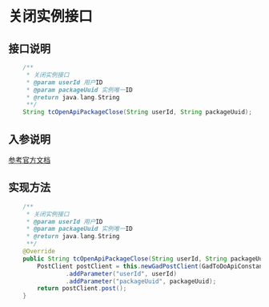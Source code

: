 # 关闭实例接口

## 接口说明
```java
    /**
     * 关闭实例接口
     * @param userId 用户ID
     * @param packageUuid 实例唯一ID
     * @return java.lang.String
     **/
    String tcOpenApiPackageClose(String userId, String packageUuid);
```
## 入参说明
[参考官方文档](https://openplatform-portal.dg-work.cn/#/doc-jsapi?apiType=serverapi&docKey=2287)
## 实现方法
```java
    /**
     * 关闭实例接口
     * @param userId 用户ID
     * @param packageUuid 实例唯一ID
     * @return java.lang.String
     **/
    @Override
    public String tcOpenApiPackageClose(String userId, String packageUuid) {
        PostClient postClient = this.newGadPostClient(GadToDoApiConstants.TC_OPEN_API_PACKAGE_CLOSE)
                .addParameter("userId", userId)
                .addParameter("packageUuid", packageUuid);
        return postClient.post();
    }
```